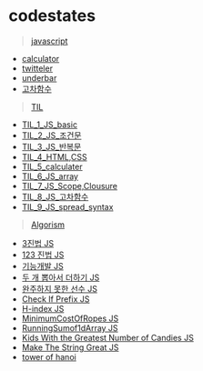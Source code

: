 # codestates

> [javascript](./javascript/)
  - [calculator](./javascript/calculator/)
  - [twitteler](./javascript/pre-sprint-twittler/)
  - [underbar](./javascript/sprint-underbar/src/)
  - [고차함수](./javascript/고차함수.md)
> [TIL](./TIL)
  - [TIL_1_JS_basic](./TIL/TIL_1_JS_basic.md)
  - [TIL_2_JS_조건문](./TIL/TIL_2_JS_조건문.md)
  - [TIL_3_JS_반복문](./TIL/TIL_3_JS_반복문.md)
  - [TIL_4_HTML,CSS](./TIL/TIL_4_HTML,CSS.md)
  - [TIL_5_calculater](./TIL/TIL_5_calculater.md)
  - [TIL_6_JS_array](./TIL/TIL_5_calculater.md)
  - [TIL_7_JS_Scope,Clousure](./TIL/TIL_7_JS_Scope,Clousure.md)
  - [TIL_8_JS_고차함수](./TIL/TIL_8_JS_고차함수)
  - [TIL_9_JS_spread_syntax](./TIL/TIL_9_JS_spread_syntax.md)
>[Algorism](./algorism)
  - [3진법 JS](./algorism/3진법.md)
  - [123 진법 JS](./algorism/123%20진법.md)
  - [기능개발 JS](./algorism/기능개발.md)
  - [두 개 뽑아서 더하기 JS](./algorism/두%20개%20뽑아서%20더하기.md)
  - [완주하지 못한 선수 JS](./algorism/완주하지%20못한%20선수.md)
  - [Check If Prefix JS](./algorism/Check%20If%20Prefix.md)
  - [H-index JS](./algorism/H-index.md)
  - [MinimumCostOfRopes JS](./algorism/MinimumCostOfRopes.md)
  - [RunningSumof1dArray JS](./algorism/RunningSumof1dArray.md)
  - [Kids With the Greatest Number of Candies JS](./algorism/Kids%20With%20the%20Greatest%20Number%20of%20Candies%20JS.md)
  - [Make The String Great JS](algorism/Make%20The%20String%20Great%20JS/)
  - [tower of hanoi](algorism/tower%20of%20hanoi/)